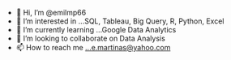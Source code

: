 - 👋 Hi, I’m @emilmp66
- 👀 I’m interested in ...SQL, Tableau, Big Query, R, Python, Excel
- 🌱 I’m currently learning ...Google Data Analytics
- 💞️ I’m looking to collaborate on Data Analysis
- 📫 How to reach me ...e.martinas@yahoo.com

<!---
emilmp66/emilmp66 is a ✨ special ✨ repository because its `README.md` (this file) appears on your GitHub profile.
You can click the Preview link to take a look at your changes.
--->
